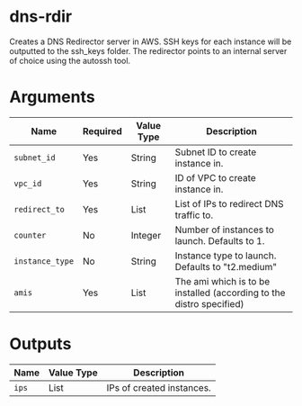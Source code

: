 # dns-rdir

Creates a DNS Redirector server in AWS. SSH keys for each instance will be outputted to the ssh_keys folder. The redirector points to an internal server of choice using the autossh tool.

# Arguments

| Name                      | Required | Value Type | Description
|---------------------------| -------- | ---------- | -----------
|`subnet_id`                | Yes      | String     | Subnet ID to create instance in.
|`vpc_id`                   | Yes      | String     | ID of VPC to create instance in.
|`redirect_to`              | Yes      | List       | List of IPs to redirect DNS traffic to.
|`counter`                  | No       | Integer    | Number of instances to launch. Defaults to 1.
|`instance_type`            | No       | String     | Instance type to launch. Defaults to "t2.medium"
|`amis`                     | Yes      | List       | The ami which is to be installed (according to the distro specified)

# Outputs

| Name                      | Value Type | Description
|---------------------------| ---------- | -----------
|`ips`                      | List       | IPs of created instances.
